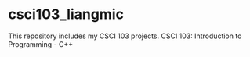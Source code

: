 # csci103_liangmic
This repository includes my CSCI 103 projects. 
CSCI 103: Introduction to Programming - C++
